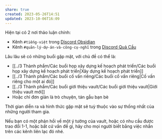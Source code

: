```yaml
---
share: true
created: 2023-05-26T14:51
updated: 2023-10-06T16:09
---
```


Hiện tại có 2 nơi thảo luận chính:
- Kênh `#tiếng-việt` trong [Discord Obsidian](https://discord.gg/obsidianmd)
- Kênh `#quản-lý-dự-án-và-công-cụ-nghĩ` trong [Discord Quả Cầu](https://discord.gg/ynvxH2K7Ct) 

Lâu lâu sẽ có những buổi gặp mặt, với chủ đề có thể là:
- [[../3 Thành phẩm/Các buổi họp xây dựng kế hoạch phát triển/Các buổi họp xây dựng kế hoạch phát triển|Xây dựng kế hoạch phát triển]]
- [[../3 Thành phẩm/Các buổi cố vấn riêng/Các buổi cố vấn riêng|Cố vấn riêng cho một ai đó]]
- [[../3 Thành phẩm/Các buổi giới thiệu vault/Các buổi giới thiệu vault|Giới thiệu vault mới]]
- Hoặc chỉ đơn giản là trò chuyện, tán gẫu bạn bè

Thời gian diễn ra và hình thức gặp mặt sẽ tuỳ thuộc vào sự thống nhất của những người tham gia. 

Nếu bạn có một phản hồi về một ý tưởng của vault, hoặc có nhu cầu được trao đổi 1-1, hoặc bất cứ vấn đề gì, hãy cho mọi người biết bằng việc nhắn trên các kênh liên lạc đó nhé.

